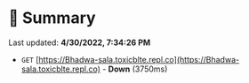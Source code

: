 # 📖 Summary
Last updated: **4/30/2022, 7:34:26 PM**

- `GET` [https://Bhadwa-sala.toxicblte.repl.co](https://Bhadwa-sala.toxicblte.repl.co) - **Down** (3750ms)
